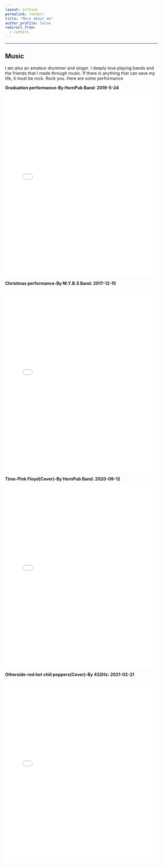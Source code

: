 ```yaml
---
layout: archive
permalink: /other/
title: "More about me"
author_profile: false
redirect_from: 
  - /others
---
```


--------

## Music

I am also an amateur drummer and singer. I deeply love playing bands and the friends that I made through music.
If there is anything that can save my life, it must be rock. Rock you. Here are some performance

**Graduation performance-By HornPub Band: 2019-5-24**
<iframe src="//player.bilibili.com/player.html?aid=53552172&bvid=BV1x4411s7FJ&cid=93682617&page=1" scrolling="no" border="0" frameborder="no" framespacing="0" allowfullscreen="true" width="100%" height="600"> </iframe>

**Christmas performance-By M.Y.B.S Band: 2017-12-15**
<iframe src="//player.bilibili.com/player.html?aid=17349161&bvid=BV1fW411b7iS&cid=28343847&page=8" scrolling="no" border="0" frameborder="no" framespacing="0" allowfullscreen="true" width="100%" height="600"> </iframe>

**Time-Pink Floyd(Cover)-By HornPub Band: 2020-09-12**
<iframe src="//player.bilibili.com/player.html?aid=584584314&bvid=BV1fz4y1o7Ni&cid=234520368&page=1" scrolling="no" border="0" frameborder="no" framespacing="0" allowfullscreen="true" width="100%" height="600"> </iframe>

**Otherside-red hot chili peppers(Cover)-By 432Hz: 2021-02-21**
<iframe src="//player.bilibili.com/player.html?aid=929283704&bvid=BV1AK4y1X7Lx&cid=300650157&page=1" scrolling="no" border="0" frameborder="no" framespacing="0" allowfullscreen="true" width="100%" height="600"> </iframe>

